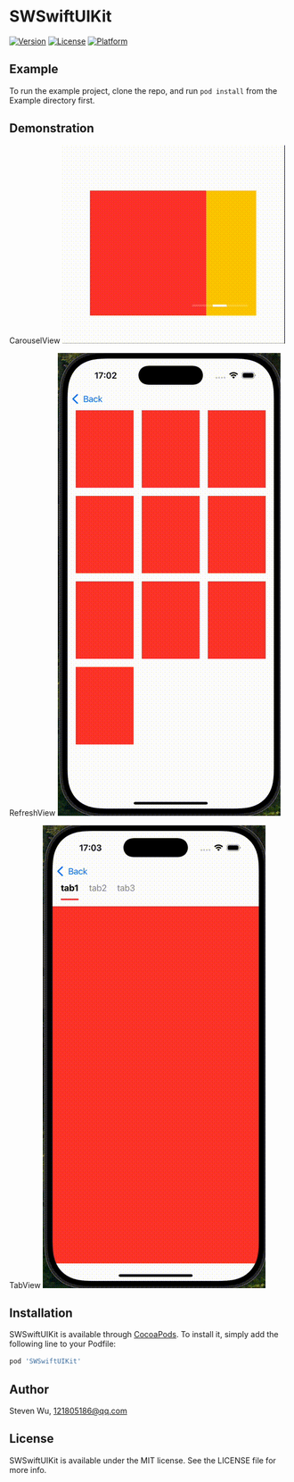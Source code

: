 # SWSwiftUIKit
[![Version](https://img.shields.io/cocoapods/v/SWSwiftUIKit.svg?style=flat)](https://cocoapods.org/pods/SWSwiftUIKit)
[![License](https://img.shields.io/cocoapods/l/SWSwiftUIKit.svg?style=flat)](https://cocoapods.org/pods/SWSwiftUIKit)
[![Platform](https://img.shields.io/cocoapods/p/SWSwiftUIKit.svg?style=flat)](https://cocoapods.org/pods/SWSwiftUIKit)

## Example

To run the example project, clone the repo, and run `pod install` from the Example directory first.

## Demonstration

CarouselView
![Carousel](Gif/carousel.gif)

RefreshView
![Refresh](Gif/refresh.gif)

TabView
![TabView](Gif/tab.gif)

## Installation

SWSwiftUIKit is available through [CocoaPods](https://cocoapods.org). To install
it, simply add the following line to your Podfile:

```ruby
pod 'SWSwiftUIKit'
```

## Author

Steven Wu, 121805186@qq.com

## License

SWSwiftUIKit is available under the MIT license. See the LICENSE file for more info.

